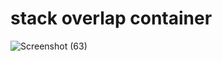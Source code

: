 # stack overlap container

![Screenshot (63)](https://user-images.githubusercontent.com/88321261/131130616-06d15ac3-4017-4417-9475-b14c8caaba11.png)

